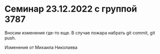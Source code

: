 ﻿# Семинар 23.12.2022 с группой 3787
Вносим изменения где-то еще.
В случае пожара набрать git commit, git push.

Изменения от Михаила Николаева

